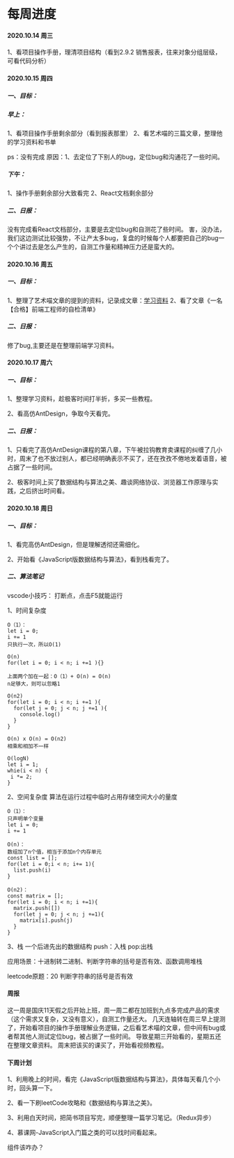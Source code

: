 # 每周进度

#### 2020.10.14 周三
1、看项目操作手册，理清项目结构（看到2.9.2 销售报表，往来对象分组层级，可看代码分析）


#### 2020.10.15 周四

##### 一、目标：
##### 早上：
1、看项目操作手册剩余部分（看到报表那里）
2、看艺术喵的三篇文章，整理他的学习资料和书单

ps：没有完成
原因：1、去定位了下别人的bug，定位bug和沟通花了一些时间。

##### 下午：
1、操作手册剩余部分大致看完
2、React文档剩余部分


##### 二、日报：
没有完成看React文档部分，主要是去定位bug和自测花了些时间。
害，没办法，我们这边测试比较强势，不让产太多bug，复盘的时候每个人都要把自己的bug一个个讲过去是怎么产生的，自测工作量和精神压力还是蛮大的。


#### 2020.10.16 周五

##### 一、目标：
1、整理了艺术喵文章的提到的资料，记录成文章：[学习资料](/前端学习资料/学习资料.md)
2、看了文章《一名【合格】前端工程师的自检清单》


##### 二、日报：
修了bug,主要还是在整理前端学习资料。

#### 2020.10.17 周六

##### 一、目标：
1、整理学习资料，趁极客时间打半折，多买一些教程。

2、看高仿AntDesign，争取今天看完。


##### 二、日报：
1、只看完了高仿AntDesign课程的第八章，下午被拉钩教育卖课程的纠缠了几小时，周末了也不放过别人，都已经明确表示不买了，还在孜孜不倦地发着语音，被占据了一些时间。

2、极客时间上买了数据结构与算法之美、趣谈网络协议、浏览器工作原理与实践，之后挤出时间看。

#### 2020.10.18 周日

##### 一、目标：
1、看完高仿AntDesign，但是理解透彻还需细化。

2、开始看《JavaScript版数据结构与算法》，看到栈看完了。

##### 二、算法笔记
vscode小技巧：
打断点，点击F5就能运行

1、时间复杂度
```
O（1）：
let i = 0;
i += 1
只执行一次，所以O(1)
```

```
O(n)
for(let i = 0; i < n; i +=1 ){}

上面两个加在一起：O（1）+ O(n) = O(n)
n足够大，则可以忽略1
```
```
O(n2)
for(let i = 0; i < n; i +=1 ){
  for(let j = 0; j < n; j +=1 ){
    console.log()
  }
}

O(n) x O(n) = O(n2)
相乘和相加不一样
```

```
O(logN)
let i = 1;
whie(i < n) {
 i *= 2; 
}
```

2、空间复杂度
算法在运行过程中临时占用存储空间大小的量度

```
O（1）：
只声明单个变量
let i = 0;
i += 1
```

```
O(n)：
数组加了n个值，相当于添加n个内存单元
const list = [];
for(let i = 0;i < n; i+= 1){
  list.push(i)
}

O(n2)：
const matrix = [];
for(let i = 0; i < n; i +=1){
  matrix.push([])
  for(let j = 0; j < n; j +=1){
    matrix[i].push(j)
  }
}
```

3、栈
一个后进先出的数据结构
push：入栈
pop:出栈

应用场景：十进制转二进制、判断字符串的括号是否有效、函数调用堆栈

leetcode原题：20
判断字符串的括号是否有效



#### 周报
这一周是国庆11天假之后开始上班，周一周二都在加班到九点多完成产品的需求（这个需求又复杂，又没有意义），自测工作量还大。
几天连轴转在周三早上提测了，开始看项目的操作手册理解业务逻辑，之后看艺术喵的文章，但中间有bug或者帮其他人测试定位bug，被占据了一些时间。
导致星期三开始看的，星期五还在整理文章资料。
周末把该买的课买了，开始看视频教程。

#### 下周计划
1、利用晚上的时间，看完《JavaScript版数据结构与算法》，具体每天看几个小时，回头算一下。

2、看一下刷leetCode攻略和《数据结构与算法之美》。

3、利用白天时间，把简书项目写完，顺便整理一篇学习笔记。（Redux异步）

4、慕课网-JavaScript入门篇之类的可以找时间看起来。


组件该咋办？